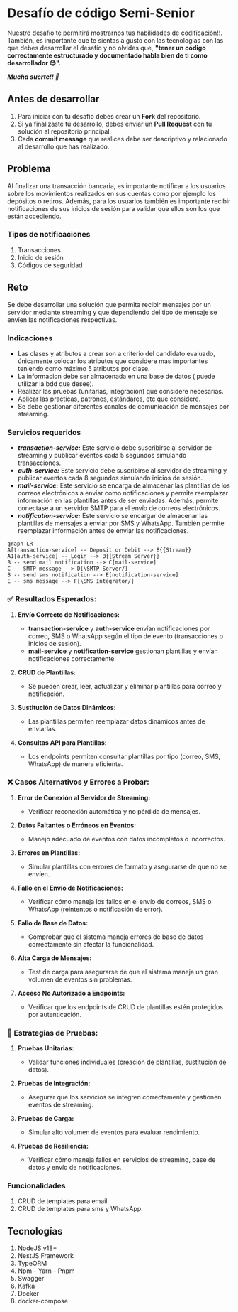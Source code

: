 # Desafío de código Semi-Senior
Nuestro desafío te permitirá mostrarnos tus habilidades de codificación!!. También, es importante que te sientas a gusto con las tecnologías con las que debes desarrollar el desafío y no olvides que, **"tener un código correctamente estructurado y documentado habla bien de ti como desarrollador :blush:".**

***Mucha suerte!! :muscle:***

## Antes de desarrollar 
1. Para iniciar con tu desafío debes crear un **Fork** del repositorio.
2. Si ya finalizaste tu desarrollo, debes enviar un **Pull Request** con tu solución al repositorio principal.
3. Cada **commit message** que realices debe ser descriptivo y relacionado al desarrollo que has realizado.


## Problema

Al finalizar una transacción bancaria, es importante notificar a los usuarios sobre los movimientos realizados en sus cuentas como por ejemplo los depósitos o retiros. Además, para los usuarios también es importante recibir notificaciones de sus inicios de sesión para validar que ellos son los que están accediendo.

### Tipos de notificaciones
1. Transacciones
2. Inicio de sesión
3. Códigos de seguridad

## Reto

Se debe desarrollar una solución que permita recibir mensajes por un servidor mediante streaming y que dependiendo del tipo de mensaje se envíen las notificaciones respectivas.

### Indicaciones
- Las clases y atributos a crear son a criterio del candidato evaluado, únicamente colocar los atributos que considere mas importantes teniendo como máximo 5 atributos por clase.
- La informacion debe ser almacenada en una base de datos ( puede utilizar la bdd que desee).
- Realizar las pruebas (unitarias, integración) que considere necesarias.
- Aplicar las practicas, patrones, estándares, etc que considere.
- Se debe gestionar diferentes canales de comunicación de mensajes por streaming.

### Servicios requeridos
- ***transaction-service:*** Este servicio debe suscribirse al servidor de streaming y publicar eventos cada 5 segundos simulando transacciones.
- ***auth-service:*** Este servicio debe suscribirse al servidor de streaming y publicar eventos cada 8 segundos simulando inicios de sesión.
- ***mail-service:*** Este servicio se encarga de almacenar las plantillas de los correos electrónicos a enviar como notificaciones y permite reemplazar información en las plantillas antes de ser enviadas. Además, permite conectase a un servidor SMTP para el envío de correos electrónicos.
- ***notification-service:*** Este servicio se encargar de almacenar las plantillas de mensajes a enviar por SMS y WhatsApp. También permite reemplazar información antes de enviar las notificaciones.

```mermaid
graph LR
A[transaction-service] -- Deposit or Debit --> B{{Stream}}
A1[auth-service] -- Login --> B{{Stream Server}}
B -- send mail notification --> C[mail-service]
C -- SMTP message --> D[\SMTP Server/]
B -- send sms notification --> E[notification-service]
E -- sms message --> F[\SMS Integrator/]
```

### ✅  Resultados Esperados:

1. **Envío Correcto de Notificaciones:**
   - **transaction-service** y **auth-service** envían notificaciones por correo, SMS o WhatsApp según el tipo de evento (transacciones o inicios de sesión).
   - **mail-service** y **notification-service** gestionan plantillas y envían notificaciones correctamente.

2. **CRUD de Plantillas:**
   - Se pueden crear, leer, actualizar y eliminar plantillas para correo y notificación.

3. **Sustitución de Datos Dinámicos:**
   - Las plantillas permiten reemplazar datos dinámicos antes de enviarlas.

4. **Consultas API para Plantillas:**
   - Los endpoints permiten consultar plantillas por tipo (correo, SMS, WhatsApp) de manera eficiente.

### ❌  Casos Alternativos y Errores a Probar:

1. **Error de Conexión al Servidor de Streaming:**
   - Verificar reconexión automática y no pérdida de mensajes.

2. **Datos Faltantes o Erróneos en Eventos:**
   - Manejo adecuado de eventos con datos incompletos o incorrectos.

3. **Errores en Plantillas:**
   - Simular plantillas con errores de formato y asegurarse de que no se envíen.

4. **Fallo en el Envío de Notificaciones:**
   - Verificar cómo maneja los fallos en el envío de correos, SMS o WhatsApp (reintentos o notificación de error).

5. **Fallo de Base de Datos:**
   - Comprobar que el sistema maneja errores de base de datos correctamente sin afectar la funcionalidad.

6. **Alta Carga de Mensajes:**
   - Test de carga para asegurarse de que el sistema maneja un gran volumen de eventos sin problemas.

7. **Acceso No Autorizado a Endpoints:**
   - Verificar que los endpoints de CRUD de plantillas estén protegidos por autenticación.


### 📌 Estrategias de Pruebas:

1. **Pruebas Unitarias:** 
   - Validar funciones individuales (creación de plantillas, sustitución de datos).
   
2. **Pruebas de Integración:**
   - Asegurar que los servicios se integren correctamente y gestionen eventos de streaming.

3. **Pruebas de Carga:** 
   - Simular alto volumen de eventos para evaluar rendimiento.

4. **Pruebas de Resiliencia:**
   - Verificar cómo maneja fallos en servicios de streaming, base de datos y envío de notificaciones.


### Funcionalidades
1. CRUD de templates para email.
2. CRUD de templates para sms y WhatsApp.

## Tecnologías
1. NodeJS v18+
2. NestJS Framework
3. TypeORM
4. Npm - Yarn - Pnpm
5. Swagger
6. Kafka
7. Docker
8. docker-compose
